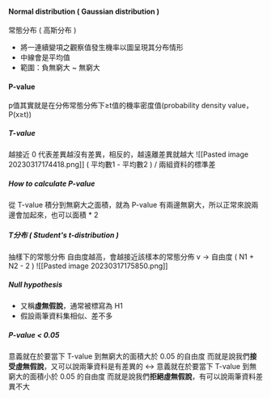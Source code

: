 #### Normal distribution ( Gaussian distribution )
常態分布 ( 高斯分布 )
+ 將一連續變項之觀察值發生機率以圖呈現其分布情形
+ 中線會是平均值
+ 範圍：負無窮大 ~ 無窮大


#### P-value
p值其實就是在分佈常態分佈下≥t值的機率密度值(probability density value，P(x≥t))

##### T-value
越接近 0 代表差異越沒有差異，相反的，越遠離差異就越大
![[Pasted image 20230317174418.png]]
( 平均數1 - 平均數2 ) / 兩組資料的標準差

##### How to calculate P-value
從 T-value 積分到無窮大之面積，就為 P-value
有兩邊無窮大，所以正常來說兩邊會加起來，也可以面積 * 2

##### T分布 ( Student's t-distribution )
抽樣下的常態分佈
自由度越高，會越接近該樣本的常態分佈
v -> 自由度 ( N1 + N2 - 2 )
![[Pasted image 20230317175850.png]]

##### Null hypothesis
+ 又稱**虛無假說**，通常被標寫為 H1
+ 假設兩筆資料集相似、差不多

##### P-value < 0.05
意義就在於要當下 T-value 到無窮大的面積大於 0.05 的自由度
而就是說我們**接受虛無假說**，又可以說兩筆資料是有差異的
<->
意義就在於要當下 T-value 到無窮大的面積小於 0.05 的自由度
而就是說我們**拒絕虛無假說**，有可以說兩筆資料差異不大
